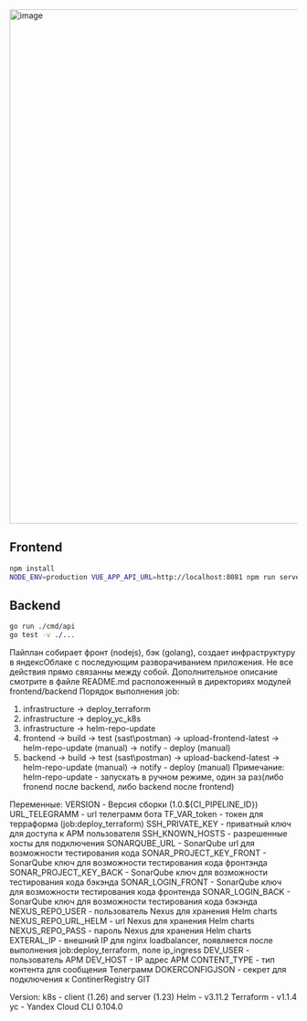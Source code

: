 <img width="900" alt="image" src="https://user-images.githubusercontent.com/9394918/167876466-2c530828-d658-4efe-9064-825626cc6db5.png">

## Frontend

```bash
npm install
NODE_ENV=production VUE_APP_API_URL=http://localhost:8081 npm run serve
```

## Backend

```bash
go run ./cmd/api
go test -v ./... 
```

Пайплан собирает  фронт (nodejs), бэк (golang), создает инфраструктуру в яндексОблаке с последующим разворачиванием приложения.
Не все действия прямо связанны между собой. 
Дополнительное описание смотрите в файле README.md расположенный в директориях модулей frontend/backend
Порядок выполнения job:
1. infrastructure -> deploy_terraform
2. infrastructure -> deploy_yc_k8s
3. infrastructure -> helm-repo-update
4. frontend -> build -> test (sast\postman) -> upload-frontend-latest -> helm-repo-update (manual) -> notify - deploy (manual)
5. backend  -> build -> test (sast\postman) -> upload-backend-latest -> helm-repo-update (manual) -> notify - deploy (manual)
Примечание:
helm-repo-update - запускать в ручном режиме, один за раз(либо fronend после backend, либо backend после frontend)



Переменные:
VERSION  - Версия сборки (1.0.${CI_PIPELINE_ID})
URL_TELEGRAMM - url телеграмм бота
TF_VAR_token - токен для терраформа (job:deploy_terraform)
SSH_PRIVATE_KEY - приватный ключ для доступа к АРМ пользователя
SSH_KNOWN_HOSTS - разрешенные хосты для подключения
SONARQUBE_URL - SonarQube url для возможности тестирования кода
SONAR_PROJECT_KEY_FRONT - SonarQube ключ для возможности тестирования кода фронтэнда
SONAR_PROJECT_KEY_BACK - SonarQube ключ для возможности тестирования кода бэкэнда
SONAR_LOGIN_FRONT - SonarQube ключ для возможности тестирования кода фронтенда
SONAR_LOGIN_BACK - SonarQube ключ для возможности тестирования кода бэкэнда
NEXUS_REPO_USER - пользователь Nexus для хранения Helm charts
NEXUS_REPO_URL_HELM - url Nexus для хранения Helm charts
NEXUS_REPO_PASS - пароль Nexus для хранения Helm charts
EXTERAL_IP - внешний IP для nginx loadbalancer, появляется после выполнения job:deploy_terraform, поле ip_ingress
DEV_USER - пользователь АРМ
DEV_HOST - IP адрес АРМ
CONTENT_TYPE - тип контента для сообщения Телеграмм
DOKERCONFIGJSON - секрет для подключения к ContinerRegistry GIT

Version:
k8s - client (1.26) and server (1.23)
Helm - v3.11.2
Terraform -  v1.1.4
yc  - Yandex Cloud CLI 0.104.0

